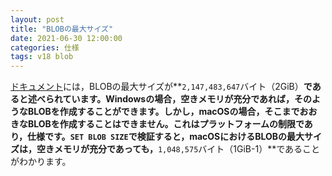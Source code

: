 ```yaml
---
layout: post
title: "BLOBの最大サイズ"
date: 2021-06-30 12:00:00
categories: 仕様
tags: v18 blob
---
```


[ドキュメント](https://doc.4d.com/4Dv18/4D/18.4/BLOB-Commands.300-5233388.ja.html)には，BLOBの最大サイズが**`2,147,483,647`バイト（2GiB）**であると述べられています。Windowsの場合，空きメモリが充分であれば，そのようなBLOBを作成することができます。しかし，macOSの場合，そこまでおおきなBLOBを作成することはできません。これはプラットフォームの制限であり，仕様です。`SET BLOB SIZE`で検証すると，macOSにおけるBLOBの最大サイズは，空きメモリが充分であっても，**`1,048,575`バイト（1GiB-1）**であることがわかります。
